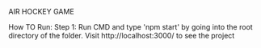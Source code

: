 AIR HOCKEY GAME 

How TO Run:
Step 1: Run CMD and type 'npm start' by going into the root directory of the folder.
Visit http://localhost:3000/ to see the project
